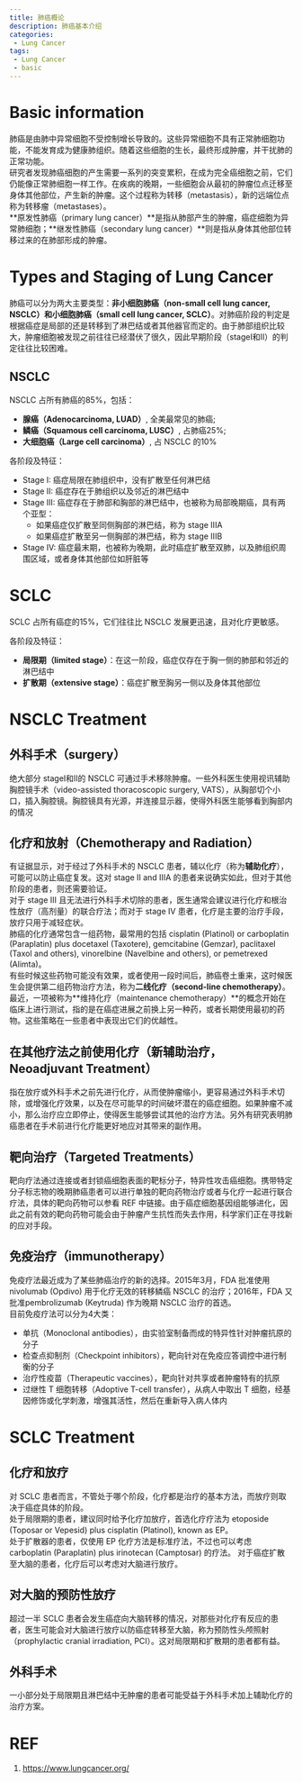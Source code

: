 ```yaml
---
title: 肺癌概论
description: 肺癌基本介绍
categories:
 - Lung Cancer
tags:
 - Lung Cancer
 - basic
---
```


# Basic information
肺癌是由肺中异常细胞不受控制增长导致的。这些异常细胞不具有正常肺细胞功能，不能发育成为健康肺组织。随着这些细胞的生长，最终形成肿瘤，并干扰肺的正常功能。  
研究者发现肺癌细胞的产生需要一系列的突变累积，在成为完全癌细胞之前，它们仍能像正常肺细胞一样工作。在疾病的晚期，一些细胞会从最初的肿瘤位点迁移至身体其他部位，产生新的肿瘤。这个过程称为转移（metastasis），新的远端位点称为转移瘤（metastases）。  
**原发性肺癌（primary lung cancer）**是指从肺部产生的肿瘤，癌症细胞为异常肺细胞；**继发性肺癌（secondary lung cancer）**则是指从身体其他部位转移过来的在肺部形成的肿瘤。  
  
# Types and Staging of Lung Cancer  
肺癌可以分为两大主要类型：**非小细胞肺癌（non-small cell lung cancer, NSCLC）**和**小细胞肺癌（small cell lung cancer, SCLC）**。对肺癌阶段的判定是根据癌症是局部的还是转移到了淋巴结或者其他器官而定的。由于肺部组织比较大，肿瘤细胞被发现之前往往已经潜伏了很久，因此早期阶段（stageⅠ和Ⅱ）的判定往往比较困难。  
  
## NSCLC  
NSCLC 占所有肺癌的85%，包括：  
* **腺癌（Adenocarcinoma, LUAD）**, 全美最常见的肺癌;  
* **鳞癌（Squamous cell carcinoma, LUSC）**, 占肺癌25%;  
* **大细胞癌（Large cell carcinoma）**, 占 NSCLC 的10%  

各阶段及特征：  
* Stage I: 癌症局限在肺组织中，没有扩散至任何淋巴结  
* Stage II: 癌症存在于肺组织以及邻近的淋巴结中  
* Stage III: 癌症存在于肺部和胸部的淋巴结中，也被称为局部晚期癌，具有两个亚型：  
  * 如果癌症仅扩散至同侧胸部的淋巴结，称为 stage IIIA  
  * 如果癌症扩散至另一侧胸部的淋巴结，称为 stage IIIB  
* Stage IV: 癌症最末期，也被称为晚期，此时癌症扩散至双肺，以及肺组织周围区域，或者身体其他部位如肝脏等  

# SCLC  
SCLC 占所有癌症的15%，它们往往比 NSCLC 发展更迅速，且对化疗更敏感。  
  
各阶段及特征：  
* **局限期（limited stage）**：在这一阶段，癌症仅存在于胸一侧的肺部和邻近的淋巴结中  
* **扩散期（extensive stage）**：癌症扩散至胸另一侧以及身体其他部位  

# NSCLC Treatment  
## 外科手术（surgery）  
绝大部分 stageⅠ和Ⅱ的 NSCLC 可通过手术移除肿瘤。一些外科医生使用视讯辅助胸腔镜手术（video-assisted thoracoscopic surgery, VATS），从胸部切个小口，插入胸腔镜。胸腔镜具有光源，并连接显示器，使得外科医生能够看到胸部内的情况  
  
## 化疗和放射（Chemotherapy and Radiation）  
有证据显示，对于经过了外科手术的 NSCLC 患者，辅以化疗（称为**辅助化疗**），可能可以防止癌症复发。这对 stage II and IIIA 的患者来说确实如此，但对于其他阶段的患者，则还需要验证。  
对于 stage III 且无法进行外科手术切除的患者，医生通常会建议进行化疗和根治性放疗（高剂量）的联合疗法；而对于 stage IV 患者，化疗是主要的治疗手段，放疗只用于减轻症状。  
肺癌的化疗通常包含一组药物，最常用的包括 cisplatin (Platinol) or carboplatin (Paraplatin) plus docetaxel (Taxotere), gemcitabine (Gemzar), paclitaxel (Taxol and others), vinorelbine (Navelbine and others), or pemetrexed (Alimta)。  
有些时候这些药物可能没有效果，或者使用一段时间后，肺癌卷土重来，这时候医生会提供第二组药物治疗方法，称为**二线化疗（second-line chemotherapy）**。  
最近，一项被称为**维持化疗（maintenance chemotherapy）**的概念开始在临床上进行测试，指的是在癌症进展之前换上另一种药，或者长期使用最初的药物。这些策略在一些患者中表现出它们的优越性。  
  
## 在其他疗法之前使用化疗（新辅助治疗，Neoadjuvant Treatment）  
指在放疗或外科手术之前先进行化疗，从而使肿瘤缩小，更容易通过外科手术切除，或增强化疗效果，以及在尽可能早的时间破坏潜在的癌症细胞。如果肿瘤不减小，那么治疗应立即停止，使得医生能够尝试其他的治疗方法。另外有研究表明肺癌患者在手术前进行化疗能更好地应对其带来的副作用。  
  
## 靶向治疗（Targeted Treatments）  
靶向疗法通过连接或者封锁癌细胞表面的靶标分子，特异性攻击癌细胞。携带特定分子标志物的晚期肺癌患者可以进行单独的靶向药物治疗或者与化疗一起进行联合疗法，具体的靶向药物可以参看 REF 中链接。由于癌症细胞基因组能够进化，因此之前有效的靶向药物可能会由于肿瘤产生抗性而失去作用，科学家们正在寻找新的应对手段。  
## 免疫治疗（immunotherapy）  
免疫疗法最近成为了某些肺癌治疗的新的选择。2015年3月，FDA 批准使用 nivolumab (Opdivo) 用于化疗无效的转移鳞癌 NSCLC 的治疗；2016年，FDA 又批准pembrolizumab (Keytruda) 作为晚期 NSCLC 治疗的首选。  
目前免疫疗法可以分为4大类：  
* 单抗（Monoclonal antibodies），由实验室制备而成的特异性针对肿瘤抗原的分子  
* 检查点抑制剂（Checkpoint inhibitors），靶向针对在免疫应答调控中进行制衡的分子  
* 治疗性疫苗（Therapeutic vaccines），靶向针对共享或者肿瘤特有的抗原  
* 过继性 T 细胞转移（Adoptive T-cell transfer），从病人中取出 T 细胞，经基因修饰或化学刺激，增强其活性，然后在重新导入病人体内  

# SCLC Treatment  
## 化疗和放疗  
对 SCLC 患者而言，不管处于哪个阶段，化疗都是治疗的基本方法，而放疗则取决于癌症具体的阶段。  
处于局限期的患者，建议同时给予化疗加放疗，首选化疗疗法为 etoposide (Toposar or Vepesid) plus cisplatin (Platinol), known as EP。  
处于扩散器的患者，仅使用 EP 化疗方法是标准疗法，不过也可以考虑 carboplatin (Paraplatin) plus irinotecan (Camptosar) 的疗法。
对于癌症扩散至大脑的患者，化疗后可以考虑对大脑进行放疗。  
  
## 对大脑的预防性放疗  
超过一半 SCLC 患者会发生癌症向大脑转移的情况，对那些对化疗有反应的患者，医生可能会对大脑进行放疗以防癌症转移至大脑，称为预防性头颅照射（prophylactic cranial irradiation, PCI）。这对局限期和扩散期的患者都有益。  
  
## 外科手术  
一小部分处于局限期且淋巴结中无肿瘤的患者可能受益于外科手术加上辅助化疗的治疗方案。  
  


# REF  
1. https://www.lungcancer.org/  
